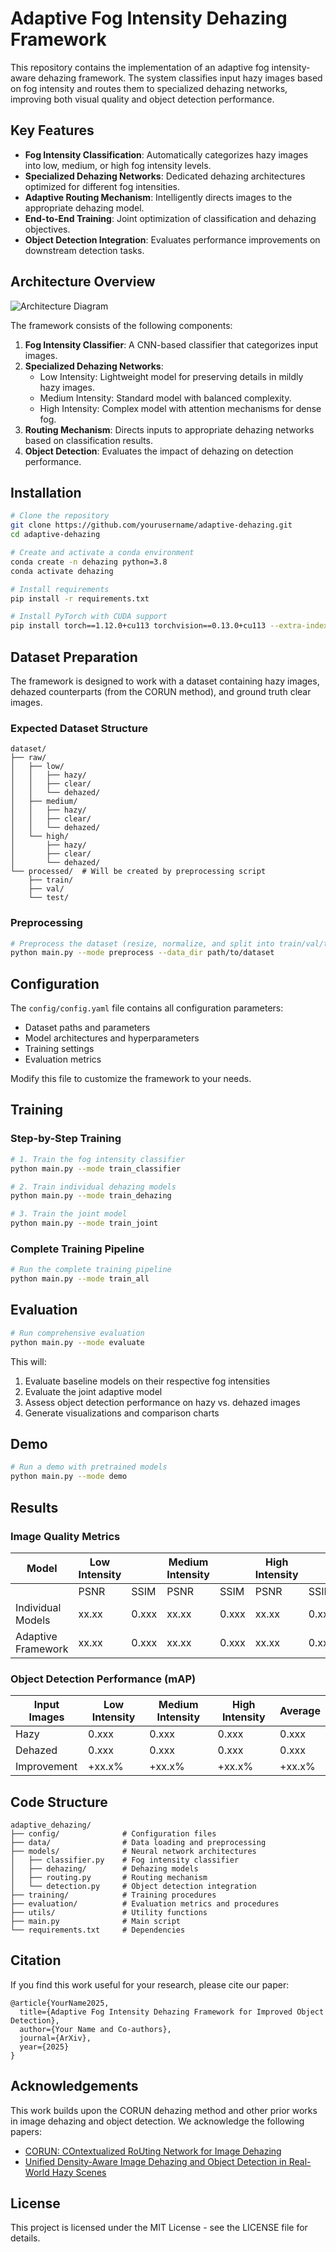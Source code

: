 # Adaptive Fog Intensity Dehazing Framework

This repository contains the implementation of an adaptive fog intensity-aware dehazing framework. The system classifies input hazy images based on fog intensity and routes them to specialized dehazing networks, improving both visual quality and object detection performance.

## Key Features

- **Fog Intensity Classification**: Automatically categorizes hazy images into low, medium, or high fog intensity levels.
- **Specialized Dehazing Networks**: Dedicated dehazing architectures optimized for different fog intensities.
- **Adaptive Routing Mechanism**: Intelligently directs images to the appropriate dehazing model.
- **End-to-End Training**: Joint optimization of classification and dehazing objectives.
- **Object Detection Integration**: Evaluates performance improvements on downstream detection tasks.

## Architecture Overview

![Architecture Diagram](docs/architecture.png)

The framework consists of the following components:
1. **Fog Intensity Classifier**: A CNN-based classifier that categorizes input images.
2. **Specialized Dehazing Networks**:
   - Low Intensity: Lightweight model for preserving details in mildly hazy images.
   - Medium Intensity: Standard model with balanced complexity.
   - High Intensity: Complex model with attention mechanisms for dense fog.
3. **Routing Mechanism**: Directs inputs to appropriate dehazing networks based on classification results.
4. **Object Detection**: Evaluates the impact of dehazing on detection performance.

## Installation

```bash
# Clone the repository
git clone https://github.com/yourusername/adaptive-dehazing.git
cd adaptive-dehazing

# Create and activate a conda environment
conda create -n dehazing python=3.8
conda activate dehazing

# Install requirements
pip install -r requirements.txt

# Install PyTorch with CUDA support
pip install torch==1.12.0+cu113 torchvision==0.13.0+cu113 --extra-index-url https://download.pytorch.org/whl/cu113
```

## Dataset Preparation

The framework is designed to work with a dataset containing hazy images, dehazed counterparts (from the CORUN method), and ground truth clear images.

### Expected Dataset Structure

```
dataset/
├── raw/
│   ├── low/
│   │   ├── hazy/
│   │   ├── clear/
│   │   └── dehazed/
│   ├── medium/
│   │   ├── hazy/
│   │   ├── clear/
│   │   └── dehazed/
│   └── high/
│       ├── hazy/
│       ├── clear/
│       └── dehazed/
└── processed/  # Will be created by preprocessing script
    ├── train/
    ├── val/
    └── test/
```

### Preprocessing

```bash
# Preprocess the dataset (resize, normalize, and split into train/val/test)
python main.py --mode preprocess --data_dir path/to/dataset
```

## Configuration

The `config/config.yaml` file contains all configuration parameters:

- Dataset paths and parameters
- Model architectures and hyperparameters
- Training settings
- Evaluation metrics

Modify this file to customize the framework to your needs.

## Training

### Step-by-Step Training

```bash
# 1. Train the fog intensity classifier
python main.py --mode train_classifier

# 2. Train individual dehazing models
python main.py --mode train_dehazing

# 3. Train the joint model
python main.py --mode train_joint
```

### Complete Training Pipeline

```bash
# Run the complete training pipeline
python main.py --mode train_all
```

## Evaluation

```bash
# Run comprehensive evaluation
python main.py --mode evaluate
```

This will:
1. Evaluate baseline models on their respective fog intensities
2. Evaluate the joint adaptive model
3. Assess object detection performance on hazy vs. dehazed images
4. Generate visualizations and comparison charts

## Demo

```bash
# Run a demo with pretrained models
python main.py --mode demo
```

## Results

### Image Quality Metrics

| Model | Low Intensity |  | Medium Intensity |  | High Intensity |  |
|-------|---------------|-----------------|-----------------|-----------------|----------------|-----------------|
|       | PSNR | SSIM | PSNR | SSIM | PSNR | SSIM |
| Individual Models | xx.xx | 0.xxx | xx.xx | 0.xxx | xx.xx | 0.xxx |
| Adaptive Framework | xx.xx | 0.xxx | xx.xx | 0.xxx | xx.xx | 0.xxx |

### Object Detection Performance (mAP)

| Input Images | Low Intensity | Medium Intensity | High Intensity | Average |
|--------------|---------------|------------------|----------------|---------|
| Hazy | 0.xxx | 0.xxx | 0.xxx | 0.xxx |
| Dehazed | 0.xxx | 0.xxx | 0.xxx | 0.xxx |
| Improvement | +xx.x% | +xx.x% | +xx.x% | +xx.x% |

## Code Structure

```
adaptive_dehazing/
├── config/              # Configuration files
├── data/                # Data loading and preprocessing
├── models/              # Neural network architectures
│   ├── classifier.py    # Fog intensity classifier
│   ├── dehazing/        # Dehazing models
│   ├── routing.py       # Routing mechanism
│   └── detection.py     # Object detection integration
├── training/            # Training procedures
├── evaluation/          # Evaluation metrics and procedures
├── utils/               # Utility functions
├── main.py              # Main script
└── requirements.txt     # Dependencies
```

## Citation

If you find this work useful for your research, please cite our paper:

```
@article{YourName2025,
  title={Adaptive Fog Intensity Dehazing Framework for Improved Object Detection},
  author={Your Name and Co-authors},
  journal={ArXiv},
  year={2025}
}
```

## Acknowledgements

This work builds upon the CORUN dehazing method and other prior works in image dehazing and object detection. We acknowledge the following papers:

- [CORUN: COntextualized RoUting Network for Image Dehazing](https://arxiv.org/pdf/2406.07966)
- [Unified Density-Aware Image Dehazing and Object Detection in Real-World Hazy Scenes](https://openaccess.thecvf.com/content/ACCV2020/papers/Zhang_Unified_Density-Aware_Image_Dehazing_and_Object_Detection_in_Real-World_Hazy_ACCV_2020_paper.pdf)

## License

This project is licensed under the MIT License - see the LICENSE file for details.